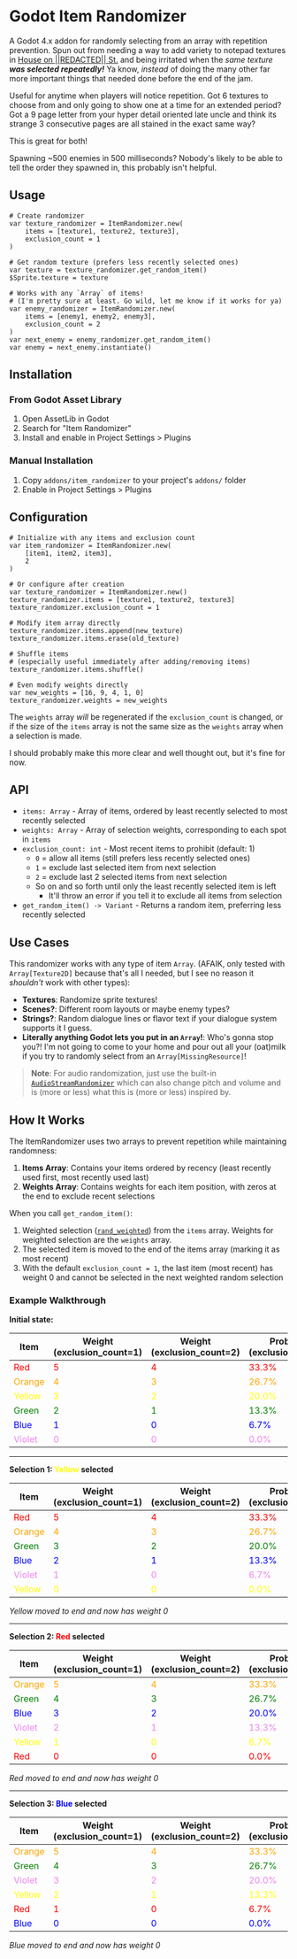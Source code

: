 # Godot Item Randomizer

A Godot 4.x addon for randomly selecting from an array with repetition prevention.
Spun out from needing a way to add variety to notepad textures in [House on ||REDACTED|| St.](https://github.com/matthew-cavener/house-on-redacted-st)
and being irritated when the _same texture **was selected repeatedly!**_ Ya know, _instead_ of doing the many other far more important things that needed done before the end of the jam.

Useful for anytime when players will notice repetition. Got 6 textures to choose from and only going to show one at a time for an extended period?
Got a 9 page letter from your hyper detail oriented late uncle and think its strange 3 consecutive pages are all stained in the exact same way?

This is great for both!

Spawning ~500 enemies in 500 milliseconds? Nobody's likely to be able to tell the order they spawned in, this probably isn't helpful.

## Usage

```gdscript
# Create randomizer
var texture_randomizer = ItemRandomizer.new(
    items = [texture1, texture2, texture3],
    exclusion_count = 1
)

# Get random texture (prefers less recently selected ones)
var texture = texture_randomizer.get_random_item()
$Sprite.texture = texture

# Works with any `Array` of items!
# (I'm pretty sure at least. Go wild, let me know if it works for ya)
var enemy_randomizer = ItemRandomizer.new(
    items = [enemy1, enemy2, enemy3],
    exclusion_count = 2
)
var next_enemy = enemy_randomizer.get_random_item()
var enemy = next_enemy.instantiate()
```

## Installation

### From Godot Asset Library

1. Open AssetLib in Godot
2. Search for "Item Randomizer"
3. Install and enable in Project Settings > Plugins

### Manual Installation

1. Copy `addons/item_randomizer` to your project's `addons/` folder
2. Enable in Project Settings > Plugins

## Configuration

```gdscript
# Initialize with any items and exclusion count
var item_randomizer = ItemRandomizer.new(
    [item1, item2, item3],
    2
)

# Or configure after creation
var texture_randomizer = ItemRandomizer.new()
texture_randomizer.items = [texture1, texture2, texture3]
texture_randomizer.exclusion_count = 1

# Modify item array directly
texture_randomizer.items.append(new_texture)
texture_randomizer.items.erase(old_texture)

# Shuffle items
# (especially useful immediately after adding/removing items)
texture_randomizer.items.shuffle()

# Even modify weights directly
var new_weights = [16, 9, 4, 1, 0]
texture_randomizer.weights = new_weights
```

The `weights` array _will_ be regenerated if the `exclusion_count` is changed, or if the size of the `items` array is not the same size as the `weights` array when a selection is made.

I should probably make this more clear and well thought out, but it's fine for now.

## API

- `items: Array` - Array of items, ordered by least recently selected to most recently selected
- `weights: Array` - Array of selection weights, corresponding to each spot in `items`
- `exclusion_count: int` - Most recent items to prohibit (default: 1)
  - `0` = allow all items (still prefers less recently selected ones)
  - `1` = exclude last selected item from next selection
  - `2` = exclude last 2 selected items from next selection
  - So on and so forth until only the least recently selected item is left
    - It'll throw an error if you tell it to exclude all items from selection
- `get_random_item() -> Variant` - Returns a random item, preferring less recently selected

## Use Cases

This randomizer works with any type of item `Array`.
(AFAIK, only tested with `Array[Texture2D]` because that's all I needed, but I see no reason it _shouldn't_ work with other types):

- **Textures**: Randomize sprite textures!
- **Scenes?**: Different room layouts or maybe enemy types?
- **Strings?**: Random dialogue lines or flavor text if your dialogue system supports it I guess.
- **Literally anything Godot lets you put in an `Array`!**: Who's gonna stop you?!
  I'm not going to come to your home and pour out all your (oat)milk if you try to randomly select from an `Array[MissingResource]`!

> **Note**: For audio randomization, just use the built-in [`AudioStreamRandomizer`](https://docs.godotengine.org/en/stable/classes/class_audiostreamrandomizer.html)
> which can also change pitch and volume and is (more or less) what this is (more or less) inspired by.

## How It Works

The ItemRandomizer uses two arrays to prevent repetition while maintaining randomness:

1. **Items Array**: Contains your items ordered by recency
   (least recently used first, most recently used last)
2. **Weights Array**: Contains weights for each item position,
   with zeros at the end to exclude recent selections

When you call `get_random_item()`:

1. Weighted selection ([`rand_weighted`](https://docs.godotengine.org/en/latest/classes/class_randomnumbergenerator.html#class-randomnumbergenerator-method-rand-weighted)) from the `items` array.
   Weights for weighted selection are the `weights` array.
2. The selected item is moved to the end of the items array (marking it as most recent)
3. With the default `exclusion_count = 1`, the last item (most recent) has weight 0
   and cannot be selected in the next weighted random selection

### Example Walkthrough

**Initial state:**

| Item | Weight<br/>(exclusion_count=1) | Weight<br/>(exclusion_count=2) | Probability<br/>(exclusion_count=1) | Probability<br/>(exclusion_count=2) |
|------|-----------------------------|-----------------------------|----------------------------------|----------------------------------|
| <span style="color: red">Red</span> | <span style="color: red">5</span> | <span style="color: red">4</span> | <span style="color: red">33.3%</span> | <span style="color: red">40.0%</span> |
| <span style="color: orange">Orange</span> | <span style="color: orange">4</span> | <span style="color: orange">3</span> | <span style="color: orange">26.7%</span> | <span style="color: orange">30.0%</span> |
| <span style="color: yellow">Yellow</span> | <span style="color: yellow">3</span> | <span style="color: yellow">2</span> | <span style="color: yellow">20.0%</span> | <span style="color: yellow">20.0%</span> |
| <span style="color: green">Green</span> | <span style="color: green">2</span> | <span style="color: green">1</span> | <span style="color: green">13.3%</span> | <span style="color: green">10.0%</span> |
| <span style="color: blue">Blue</span> | <span style="color: blue">1</span> | <span style="color: blue">0</span> | <span style="color: blue">6.7%</span> | <span style="color: blue">0.0%</span> |
| <span style="color: violet">Violet</span> | <span style="color: violet">0</span> | <span style="color: violet">0</span> | <span style="color: violet">0.0%</span> | <span style="color: violet">0.0%</span> |

---

**Selection 1: <span style="color: yellow">Yellow</span> selected**

| Item | Weight<br/>(exclusion_count=1) | Weight<br/>(exclusion_count=2) | Probability<br/>(exclusion_count=1) | Probability<br/>(exclusion_count=2) |
|------|-----------------------------|-----------------------------|----------------------------------|----------------------------------|
| <span style="color: red">Red</span> | <span style="color: red">5</span> | <span style="color: red">4</span> | <span style="color: red">33.3%</span> | <span style="color: red">40.0%</span> |
| <span style="color: orange">Orange</span> | <span style="color: orange">4</span> | <span style="color: orange">3</span> | <span style="color: orange">26.7%</span> | <span style="color: orange">30.0%</span> |
| <span style="color: green">Green</span> | <span style="color: green">3</span> | <span style="color: green">2</span> | <span style="color: green">20.0%</span> | <span style="color: green">20.0%</span> |
| <span style="color: blue">Blue</span> | <span style="color: blue">2</span> | <span style="color: blue">1</span> | <span style="color: blue">13.3%</span> | <span style="color: blue">10.0%</span> |
| <span style="color: violet">Violet</span> | <span style="color: violet">1</span> | <span style="color: violet">0</span> | <span style="color: violet">6.7%</span> | <span style="color: violet">0.0%</span> |
| <span style="color: yellow">Yellow</span> | <span style="color: yellow">0</span> | <span style="color: yellow">0</span> | <span style="color: yellow">0.0%</span> | <span style="color: yellow">0.0%</span> |

*Yellow moved to end and now has weight 0*

---

**Selection 2: <span style="color: red">Red</span> selected**

| Item | Weight<br/>(exclusion_count=1) | Weight<br/>(exclusion_count=2) | Probability<br/>(exclusion_count=1) | Probability<br/>(exclusion_count=2) |
|------|-----------------------------|-----------------------------|----------------------------------|----------------------------------|
| <span style="color: orange">Orange</span> | <span style="color: orange">5</span> | <span style="color: orange">4</span> | <span style="color: orange">33.3%</span> | <span style="color: orange">40.0%</span> |
| <span style="color: green">Green</span> | <span style="color: green">4</span> | <span style="color: green">3</span> | <span style="color: green">26.7%</span> | <span style="color: green">30.0%</span> |
| <span style="color: blue">Blue</span> | <span style="color: blue">3</span> | <span style="color: blue">2</span> | <span style="color: blue">20.0%</span> | <span style="color: blue">20.0%</span> |
| <span style="color: violet">Violet</span> | <span style="color: violet">2</span> | <span style="color: violet">1</span> | <span style="color: violet">13.3%</span> | <span style="color: violet">10.0%</span> |
| <span style="color: yellow">Yellow</span> | <span style="color: yellow">1</span> | <span style="color: yellow">0</span> | <span style="color: yellow">6.7%</span> | <span style="color: yellow">0.0%</span> |
| <span style="color: red">Red</span> | <span style="color: red">0</span> | <span style="color: red">0</span> | <span style="color: red">0.0%</span> | <span style="color: red">0.0%</span> |

*Red moved to end and now has weight 0*

---

**Selection 3: <span style="color: blue">Blue</span> selected**

| Item | Weight<br/>(exclusion_count=1) | Weight<br/>(exclusion_count=2) | Probability<br/>(exclusion_count=1) | Probability<br/>(exclusion_count=2) |
|------|-----------------------------|-----------------------------|----------------------------------|----------------------------------|
| <span style="color: orange">Orange</span> | <span style="color: orange">5</span> | <span style="color: orange">4</span> | <span style="color: orange">33.3%</span> | <span style="color: orange">40.0%</span> |
| <span style="color: green">Green</span> | <span style="color: green">4</span> | <span style="color: green">3</span> | <span style="color: green">26.7%</span> | <span style="color: green">30.0%</span> |
| <span style="color: violet">Violet</span> | <span style="color: violet">3</span> | <span style="color: violet">2</span> | <span style="color: violet">20.0%</span> | <span style="color: violet">20.0%</span> |
| <span style="color: yellow">Yellow</span> | <span style="color: yellow">2</span> | <span style="color: yellow">1</span> | <span style="color: yellow">13.3%</span> | <span style="color: yellow">10.0%</span> |
| <span style="color: red">Red</span> | <span style="color: red">1</span> | <span style="color: red">0</span> | <span style="color: red">6.7%</span> | <span style="color: red">0.0%</span> |
| <span style="color: blue">Blue</span> | <span style="color: blue">0</span> | <span style="color: blue">0</span> | <span style="color: blue">0.0%</span> | <span style="color: blue">0.0%</span> |

*Blue moved to end and now has weight 0*

